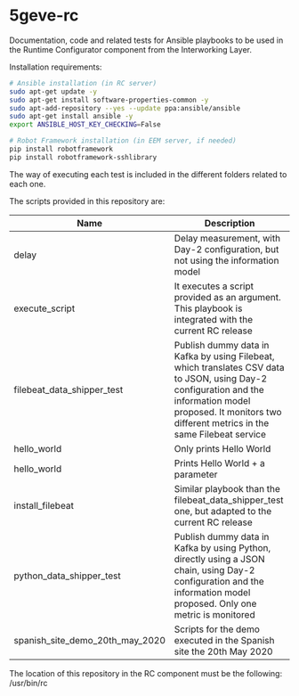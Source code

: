 # 5geve-rc

Documentation, code and related tests for Ansible playbooks to be used in the Runtime Configurator component from the Interworking Layer.

Installation requirements:

```sh
# Ansible installation (in RC server)
sudo apt-get update -y
sudo apt-get install software-properties-common -y
sudo apt-add-repository --yes --update ppa:ansible/ansible
sudo apt-get install ansible -y
export ANSIBLE_HOST_KEY_CHECKING=False

# Robot Framework installation (in EEM server, if needed)
pip install robotframework
pip install robotframework-sshlibrary
```

The way of executing each test is included in the different folders related to each one.

The scripts provided in this repository are:

| Name | Description |
| --- | --- |
| delay | Delay measurement, with Day-2 configuration, but not using the information model |
| execute_script | It executes a script provided as an argument. This playbook is integrated with the current RC release |
| filebeat_data_shipper_test | Publish dummy data in Kafka by using Filebeat, which translates CSV data to JSON, using Day-2 configuration and the information model proposed. It monitors two different metrics in the same Filebeat service |
| hello_world | Only prints Hello World |
| hello_world | Prints Hello World + a parameter |
| install_filebeat | Similar playbook than the filebeat_data_shipper_test one, but adapted to the current RC release |
| python_data_shipper_test | Publish dummy data in Kafka by using Python, directly using a JSON chain, using Day-2 configuration and the information model proposed. Only one metric is monitored |
| spanish_site_demo_20th_may_2020 | Scripts for the demo executed in the Spanish site the 20th May 2020 |

The location of this repository in the RC component must be the following: /usr/bin/rc
